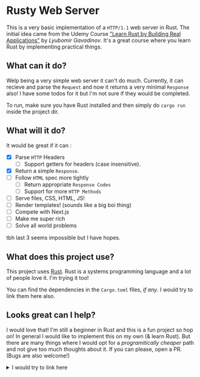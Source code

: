 # Rusty Web Server

This is a very basic implementation of a `HTTP/1.1` web server in Rust. The initial idea came from the Udemy Course ["Learn Rust by Building Real Applications"](https://www.udemy.com/course/rust-fundamentals/) by _Lyubomir Gavadinov_. It's a great course where you learn Rust by implementing practical things.

## What can it do?

Welp being a very simple web server it can't do much. Currently, it can recieve and parse the `Request` and now it returns a very minimal `Response` also! I have some todos for it but I'm not sure if they would be completed.

To run, make sure you have Rust installed and then simply do `cargo run` inside the project dir.

## What will it do?

It would be great if it can :

- [x] Parse `HTTP` Headers
  - [ ] Support getters for headers (case insensitive).
- [x] Return a simple `Response`.
- [ ] Follow `HTML` spec more tightly
  - [ ] Return appropriate `Response Codes`
  - [ ] Support for more `HTTP Methods`
- [ ] Serve files, CSS, HTML, JS!
- [ ] Render templates! (sounds like a big boi thing)
- [ ] Compete with Next.js
- [ ] Make me super rich
- [ ] Solve all world problems

tbh last 3 seems impossible but I have hopes.

## What does this project use?

This project uses [Rust](https://www.rust-lang.org/). Rust is a systems programming language and a lot of people love it. I'm trying it too!

You can find the dependencies in the `Cargo.toml` files, _if any_. I would try to link them here also.

## Looks great can I help?

I would love that! I'm still a beginner in Rust and this is a fun project so hop on! In general I would like to implement this on my own (& learn Rust). But there are many things where I would opt for a _programitically cheaper_ path and not give too much thoughts about it. If you can please, open a PR. (Bugs are also welcome!)

<details><summary>I would try to link here</summary>
I Forgor 💀
</details>
